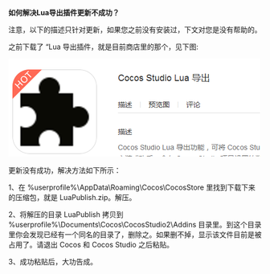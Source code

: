 **如何解决Lua导出插件更新不成功？**

注意，以下的描述只针对更新，如果您之前没有安装过，下文对您是没有帮助的。

之前下载了 “Lua 导出插件，就是目前商店里的那个，见下图:

   ![image](res/image001.png) 

更新没有成功，解决方法如下所示： 
     
1、在 %userprofile%\AppData\Roaming\Cocos\CocosStore 里找到下载下来的压缩包，就是 LuaPublish.zip。解压。 

2、将解压的目录 LuaPublish 拷贝到 %userprofile%\Documents\Cocos\CocosStudio2\Addins 目录里。到这个目录里你会发现已经有一个同名的目录了，删除之。如果删不掉，显示该文件目前是被占用了。请退出 Cocos 和 Cocos Studio 之后粘贴。 
    
3、成功粘贴后，大功告成。 
 
